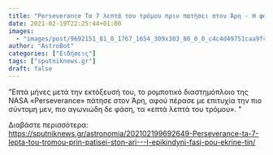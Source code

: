 ```yaml
---
title: "Perseverance Τα 7 λεπτά του τρόμου πριν πατήσει στον Άρη - Η φάση που καθόρισε την προσεδάφιση"
date: 2021-02-19T22:25:44+01:00
images:
  - "images/post/9692151_81_0_1767_1654_309x303_80_0_0_c4c4d49751caa9fce1877e506221692d.jpg"
author: "AstroBot"
categories: ["Ειδήσεις"]
tags: ["sputniknews.gr"]
draft: false
---
```


"Επτά μήνες μετά την εκτόξευσή του, το ρομποτικό διαστημόπλοιο της NASA «Perseverance» πάτησε στον Άρη, αφού πέρασε με επιτυχία την πιο σύντομη μεν, πιο αγωνιώδη δε φάση, τα «επτά λεπτά του τρόμου». "

Διαβάστε περισσότερα: https://sputniknews.gr/astronomia/202102199692649-Perseverance-ta-7-lepta-tou-tromou-prin-patisei-ston-ari---I-epikindyni-fasi-pou-ekrine-tin/
